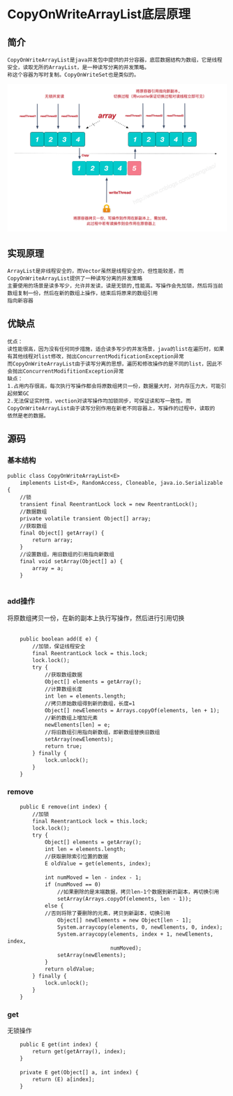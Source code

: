 # CopyOnWriteArrayList底层原理

## 简介
	CopyOnWriteArrayList是java并发包中提供的并分容器，底层数据结构为数组，它是线程安全，读取无所的ArrayList，是一种读写分离的并发策略。
	称这个容器为写时复制。CopyOnWriteSet也是类似的。
	
![image](https://github.com/williamzhang11/fastTech/blob/master/src/main/java/com/xiu/fastTech/copyonwritearraylist/image/copyonwritearraylist.jpg)

	
## 实现原理
	ArrayList是非线程安全的，而Vector虽然是线程安全的，但性能较差，而CopyOnWriteArrayList提供了一种读写分离的并发策略
	主要使用的场景是读多写少，允许并发读，读是无锁的,性能高。写操作会先加锁，然后将当前数组复制一份，然后在新的数组上操作，结束后将原来的数组引用
	指向新容器
## 优缺点
	优点：
	读性能很高，因为没有任何同步措施，适合读多写少的并发场景，java的list在遍历时，如果有其他线程对list修改，抛出ConcurrentModificationException异常
	而CopyOnWriteArrayList由于读写分离的思想，遍历和修改操作的是不同的list，因此不会抛出ConcurrentModifitionException异常
	缺点：
	1.占用内存很高，每次执行写操作都会将原数组拷贝一份，数据量大时，对内存压力大，可能引起频繁GC
	2.无法保证实时性，vection对读写操作均加锁同步，可保证读和写一致性。而CopyOnWriteArrayList由于读写分别作用在新老不同容器上，写操作的过程中，读取的
	依然是老的数据。
	
## 源码

### 基本结构

```
public class CopyOnWriteArrayList<E>
    implements List<E>, RandomAccess, Cloneable, java.io.Serializable {
	//锁
    transient final ReentrantLock lock = new ReentrantLock();
	//数据数组
    private volatile transient Object[] array;
	//获取数组
    final Object[] getArray() {
        return array;
    }
	//设置数组，用旧数组的引用指向新数组
    final void setArray(Object[] a) {
        array = a;
    }
	
```

### add操作

将原数组拷贝一份，在新的副本上执行写操作，然后进行引用切换
```

    public boolean add(E e) {
    	//加锁，保证线程安全
        final ReentrantLock lock = this.lock;
        lock.lock();
        try {
        	//获取数组数据
            Object[] elements = getArray();
            //计算数组长度
            int len = elements.length;
            //拷贝原始数组得到新的数组，长度=1
            Object[] newElements = Arrays.copyOf(elements, len + 1);
            //新的数组上增加元素
            newElements[len] = e;
            //将旧数组引用指向新数组，即新数组替换旧数组
            setArray(newElements);
            return true;
        } finally {
            lock.unlock();
        }
    }

```
### remove


```
    public E remove(int index) {
    	//加锁
        final ReentrantLock lock = this.lock;
        lock.lock();
        try {
            Object[] elements = getArray();
            int len = elements.length;
            //获取删除索引位置的数据
            E oldValue = get(elements, index);
            
            int numMoved = len - index - 1;
            if (numMoved == 0)
            	//如果删除的是末端数据，拷贝len-1个数据到新的副本，再切换引用
                setArray(Arrays.copyOf(elements, len - 1));
            else {
            //否则将除了要删除的元素，拷贝到新副本，切换引用
                Object[] newElements = new Object[len - 1];
                System.arraycopy(elements, 0, newElements, 0, index);
                System.arraycopy(elements, index + 1, newElements, index,
                                 numMoved);
                setArray(newElements);
            }
            return oldValue;
        } finally {
            lock.unlock();
        }
    }

```
	
### get
无锁操作
```
    public E get(int index) {
        return get(getArray(), index);
    }
    
    private E get(Object[] a, int index) {
        return (E) a[index];
    }

```
	
	
	
	
	
	
	
	
	
	
	
	
